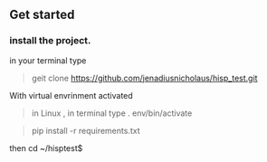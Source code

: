 ## Get started

### install the project.

in your terminal type
>geit clone https://github.com/jenadiusnicholaus/hisp_test.git

With virtual envrinment activated

> in Linux , in terminal type . env/bin/activate

> pip install -r requirements.txt

then cd ~/hisptest$
